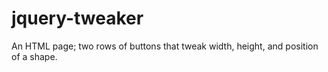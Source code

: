 # jquery-tweaker
An HTML page; two rows of buttons that tweak width, height, and position of a shape.

